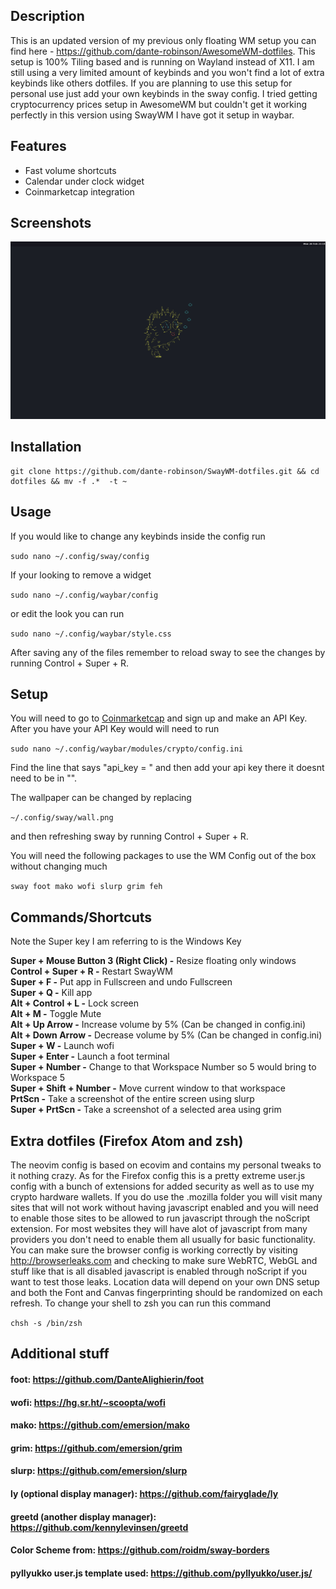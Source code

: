 ## Description

This is an updated version of my previous only floating WM setup you can find here - https://github.com/dante-robinson/AwesomeWM-dotfiles. This setup is 100% Tiling based and is running on Wayland instead of X11. I am still using a very limited amount of keybinds and you won't find a lot of extra keybinds like others dotfiles. If you are planning to use this setup for personal use just add your own keybinds in the sway config. I tried getting cryptocurrency prices setup in AwesomeWM but couldn't get it working perfectly in this version using SwayWM I have got it setup in waybar.

## Features

- Fast volume shortcuts
- Calendar under clock widget
- Coinmarketcap integration

## Screenshots

<img title="Screenshot" alt="Desktop" src="Desktop.png">

## Installation

```
git clone https://github.com/dante-robinson/SwayWM-dotfiles.git && cd dotfiles && mv -f .*  -t ~
```

## Usage

If you would like to change any keybinds inside the config run

`sudo nano ~/.config/sway/config`

If your looking to remove a widget

`sudo nano ~/.config/waybar/config`

or edit the look you can run

`sudo nano ~/.config/waybar/style.css`

After saving any of the files remember to reload sway to see the changes by running Control + Super + R.

## Setup

You will need to go to <a href=https://coinmarketcap.com/api/>Coinmarketcap</a> and sign up and make an API Key. After you have your API Key would will need to run

`sudo nano ~/.config/waybar/modules/crypto/config.ini`

Find the line that says "api_key = " and then add your api key there it doesnt need to be in "".

The wallpaper can be changed by replacing

`~/.config/sway/wall.png`

and then refreshing sway by running Control + Super + R.

You will need the following packages to use the WM Config out of the box without changing much

`sway foot mako wofi slurp grim feh`

## Commands/Shortcuts

Note the Super key I am referring to is the Windows Key

<b>Super + Mouse Button 3 (Right Click) -</b> Resize floating only windows<br>
<b>Control + Super + R -</b> Restart SwayWM<br>
<b>Super + F -</b> Put app in Fullscreen and undo Fullscreen<br>
<b>Super + Q -</b> Kill app<br>
<b>Alt + Control + L -</b> Lock screen<br>
<b>Alt + M -</b> Toggle Mute<br>
<b>Alt + Up Arrow -</b> Increase volume by 5% (Can be changed in config.ini)<br>
<b>Alt + Down Arrow -</b> Decrease volume by 5% (Can be changed in config.ini)<br>
<b>Super + W -</b> Launch wofi<br>
<b>Super + Enter -</b> Launch a foot terminal<br>
<b>Super + Number -</b> Change to that Workspace Number so 5 would bring to Workspace 5<br>
<b>Super + Shift + Number -</b> Move current window to that workspace<br>
<b>PrtScn -</b> Take a screenshot of the entire screen using slurp<br>
<b>Super + PrtScn  -</b> Take a screenshot of a selected area using grim<br>

## Extra dotfiles (Firefox Atom and zsh)

The neovim config is based on ecovim and contains my personal tweaks to it nothing crazy. As for the Firefox config this is a pretty extreme user.js config with a bunch of extensions for added security as well as to use my crypto hardware wallets. If you do use the .mozilla folder you will visit many sites that will not work without having javascript enabled and you will need to enable those sites to be allowed to run javascript through the noScript extension. For most websites they will have alot of javascript from many providers you don't need to enable them all usually for basic functionality. You can make sure the browser config is working correctly by visiting http://browserleaks.com and checking to make sure WebRTC, WebGL and stuff like that is all disabled javascript is enabled through noScript if you want to test those leaks. Location data will depend on your own DNS setup and both the Font and Canvas fingerprinting should be randomized on each refresh. To change your shell to zsh you can run this command

`chsh -s /bin/zsh`

## Additional stuff

#### foot: https://github.com/DanteAlighierin/foot

#### wofi: https://hg.sr.ht/~scoopta/wofi

#### mako: https://github.com/emersion/mako

#### grim: https://github.com/emersion/grim

#### slurp: https://github.com/emersion/slurp

#### ly (optional display manager): https://github.com/fairyglade/ly

#### greetd (another display manager): https://github.com/kennylevinsen/greetd

#### Color Scheme from: https://github.com/roidm/sway-borders

#### pyllyukko user.js template used: https://github.com/pyllyukko/user.js/
